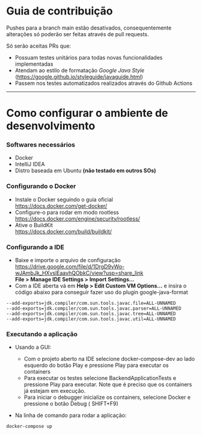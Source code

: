 # Guia de contribuição

Pushes para a branch main estão desativados, consequentemente alterações só poderão ser feitas
através de pull
requests.

Só serão aceitas PRs que:

* Possuam testes unitários para todas novas funcionalidades implementadas
* Atendam ao estilo de formatação *Google Java
  Style* (https://google.github.io/styleguide/javaguide.html)
* Passem nos testes automatizados realizados através do Github Actions

---

# Como configurar o ambiente de desenvolvimento

### Softwares necessários

* Docker
* IntelliJ IDEA
* Distro baseada em Ubuntu **(não testado em outros SOs)**

### Configurando o Docker

* Instale o Docker seguindo o guia oficial  
  https://docs.docker.com/get-docker/
* Configure-o para rodar em modo rootless  
  https://docs.docker.com/engine/security/rootless/
* Ative o BuildKit  
  https://docs.docker.com/build/buildkit/

### Configurando a IDE

* Baixe e importe o arquivo de configuração  
  https://drive.google.com/file/d/1DrgD9yWo-wJAmbJk_HXvslEaavhQObkC/view?usp=share_link  
  **File > Manage IDE Settings > Import Settings...**
* Com a IDE aberta vá em **Help > Edit Custom VM Options...** e insira o código abaixo para
  conseguir fazer uso do
  plugin google-java-format

```
--add-exports=jdk.compiler/com.sun.tools.javac.file=ALL-UNNAMED
--add-exports=jdk.compiler/com.sun.tools.javac.parser=ALL-UNNAMED
--add-exports=jdk.compiler/com.sun.tools.javac.tree=ALL-UNNAMED
--add-exports=jdk.compiler/com.sun.tools.javac.util=ALL-UNNAMED
```

### Executando a aplicação

* Usando a GUI:
    * Com o projeto aberto na IDE selecione docker-compose-dev ao lado esquerdo do botão Play e
      pressione Play para
      executar os containers
    * Para executar os testes selecione BackendApplicationTests e pressione Play para executar. Note
      que é preciso que
      os
      containers já estejam em execução.
    * Para iniciar o debugger inicialize os containers, selecione Docker e pressione o botão Debug (
      SHIFT+F9)

* Na linha de comando para rodar a aplicação:

```
docker-compose up
```
